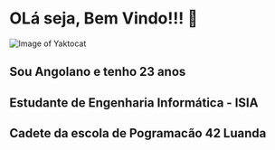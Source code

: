 # OLá seja, Bem Vindo!!! 👋

![Image of Yaktocat](https://www.netguru.com/hs-fs/hubfs/DALL%C2%B7E%202023-10-30%2010.33.27%20-%20A%20photo%20of%20a%20modern%20workspace%20with%20a%20computer%20displaying%20a%20code%20editor%20focused%20on%20back-end%20development.%20Surrounding%20the%20computer%20are%20holographic%20proje.png?width=2000&height=1142&name=DALL%C2%B7E%202023-10-30%2010.33.27%20-%20A%20photo%20of%20a%20modern%20workspace%20with%20a%20computer%20displaying%20a%20code%20editor%20focused%20on%20back-end%20development.%20Surrounding%20the%20computer%20are%20holographic%20proje.png)


 ## Sou Angolano e tenho 23 anos
 ## Estudante de Engenharia Informática - ISIA 
 ## Cadete da escola de Pogramacão 42 Luanda 

